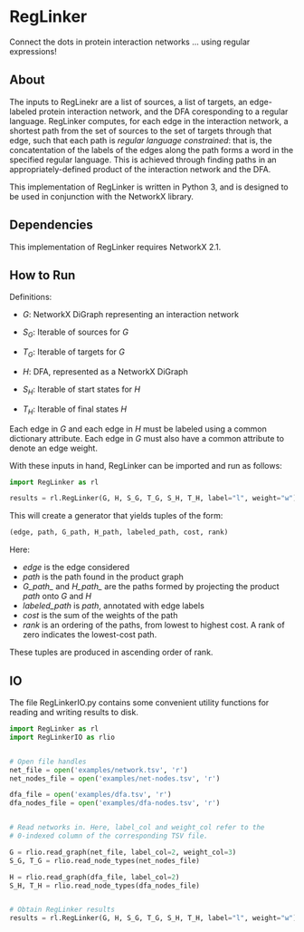 # RegLinker
Connect the dots in protein interaction networks ... using regular expressions!

## About
The inputs to RegLinekr are a list of sources, a list of targets, an
edge-labeled protein interaction network, and the DFA coresponding to
a regular language. RegLinker computes, for each edge in the
interaction network, a shortest path from the set of sources to the
set of targets through that edge, such that each path is *regular
language constrained*: that is, the concatentation of the labels of
the edges along the path forms a word in the specified regular
language. This is achieved through finding paths in an
appropriately-defined product of the interaction network and the DFA.  

This implementation of RegLinker is written in Python 3, and is
designed to be used in conjunction with the NetworkX library.

## Dependencies

This implementation of RegLinker requires NetworkX 2.1.

## How to Run

Definitions:
- *G*: NetworkX DiGraph representing an interaction network
- *S<sub>G</sub>*: Iterable of sources for *G*
- *T<sub>G</sub>*: Iterable of targets for *G*

- *H*: DFA, represented as a NetworkX DiGraph
- *S<sub>H</sub>*: Iterable of start states for *H* 
- *T<sub>H</sub>*: Iterable of final states *H*

Each edge in *G* and each edge in *H* must be labeled using a common
dictionary attribute. Each edge in *G* must also have a common
attribute to denote an edge weight.

With these inputs in hand, RegLinker can be imported and run as
follows:

```python
import RegLinker as rl

results = rl.RegLinker(G, H, S_G, T_G, S_H, T_H, label="l", weight="w")

```

This will create a generator that yields tuples of the form:

```python
(edge, path, G_path, H_path, labeled_path, cost, rank)
```

Here:
- *edge* is the edge considered
- *path* is the path found in the product graph
- *G\_path\_* and *H\_path\_* are the paths formed by
  projecting the product *path* onto *G* and *H*
- *labeled\_path* is *path*, annotated with edge labels
- *cost* is the sum of the weights of the path
- *rank* is an ordering of the paths, from lowest to highest cost. A
  rank of zero indicates the lowest-cost path.

These tuples are produced in ascending order of rank.

## IO

The file RegLinkerIO.py contains some convenient utility functions for
reading and writing results to disk.

```python
import RegLinker as rl
import RegLinkerIO as rlio


# Open file handles
net_file = open('examples/network.tsv', 'r') 
net_nodes_file = open('examples/net-nodes.tsv', 'r')

dfa_file = open('examples/dfa.tsv', 'r') 
dfa_nodes_file = open('examples/dfa-nodes.tsv', 'r')


# Read networks in. Here, label_col and weight_col refer to the
# 0-indexed column of the corresponding TSV file.

G = rlio.read_graph(net_file, label_col=2, weight_col=3)
S_G, T_G = rlio.read_node_types(net_nodes_file) 

H = rlio.read_graph(dfa_file, label_col=2)
S_H, T_H = rlio.read_node_types(dfa_nodes_file)


# Obtain RegLinker results
results = rl.RegLinker(G, H, S_G, T_G, S_H, T_H, label="l", weight="w")
```
